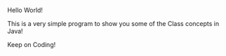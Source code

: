 Hello World!

This is a very simple program to show you some of the Class concepts in Java!

Keep on Coding!
